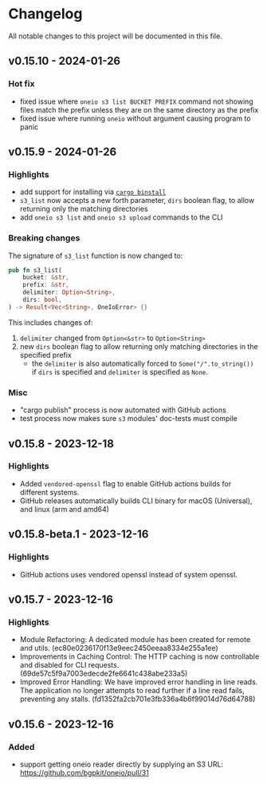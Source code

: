 # Changelog

All notable changes to this project will be documented in this file.

## v0.15.10 - 2024-01-26

### Hot fix

- fixed issue where `oneio s3 list BUCKET PREFIX` command not showing files match the prefix unless they are on the same directory as the prefix
- fixed issue where running `oneio` without argument causing program to panic

## v0.15.9 - 2024-01-26

### Highlights

- add support for installing via [`cargo binstall`](https://github.com/cargo-bins/cargo-binstall)
- `s3_list` now accepts a new forth parameter, `dirs` boolean flag, to allow returning only the matching directories
- add `oneio s3 list` and `oneio s3 upload` commands to the CLI

### Breaking changes

The signature of `s3_list` function is now changed to:
```rust
pub fn s3_list(
    bucket: &str,
    prefix: &str,
    delimiter: Option<String>,
    dirs: bool,
) -> Result<Vec<String>, OneIoError> {}
```
This includes changes of:
1. `delimiter` changed from `Option<&str>` to `Option<String>`
2. new `dirs` boolean flag to allow returning only matching directories in the specified prefix
    - the `delimiter` is also automatically forced to `Some("/".to_string())` if `dirs` is specified and `delimiter` is specified as `None`.
 
### Misc

- "cargo publish" process is now automated with GitHub actions
- test process now makes sure `s3` modules' doc-tests must compile

## v0.15.8 - 2023-12-18

### Highlights

* Added `vendored-openssl` flag to enable GitHub actions builds for different systems.
* GitHub releases automatically builds CLI binary for macOS (Universal), and linux (arm and amd64)

## v0.15.8-beta.1 - 2023-12-16

### Highlights

* GitHub actions uses vendored openssl instead of system openssl.

## v0.15.7 - 2023-12-16

### Highlights

* Module Refactoring: A dedicated module has been created for remote and utils. (ec80e0236170f13e9eec2450eeaa8334e255a1ee)
* Improvements in Caching Control: The HTTP caching is now controllable and disabled for CLI requests. (69de57c5f9a7003edecde2fe6641c438abe233a5)
* Improved Error Handling: We have improved error handling in line reads. The application no longer attempts to read further if a line read fails, preventing any stalls. (fd1352fa2cb701e3fb336a4b6f99014d76d64788)

## v0.15.6 - 2023-12-16

### Added

- support getting oneio reader directly by supplying an S3 URL: https://github.com/bgpkit/oneio/pull/31
